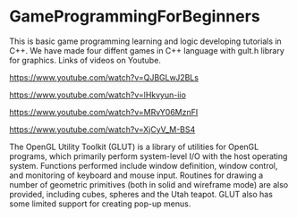 # GameProgrammingForBeginners
This is basic game programming learning and logic developing tutorials in C++.
We have made four diffent games in C++ language with gult.h library for graphics. 
Links of videos on Youtube.

https://www.youtube.com/watch?v=QJBGLwJ2BLs

https://www.youtube.com/watch?v=lHkvyun-iio

https://www.youtube.com/watch?v=MRvY06MznFI

https://www.youtube.com/watch?v=XjCyV_M-BS4


The OpenGL Utility Toolkit (GLUT) is a library of utilities for OpenGL programs, which primarily perform system-level I/O with the host operating system. Functions performed include window definition, window control, and monitoring of keyboard and mouse input. Routines for drawing a number of geometric primitives (both in solid and wireframe mode) are also provided, including cubes, spheres and the Utah teapot. GLUT also has some limited support for creating pop-up menus.

